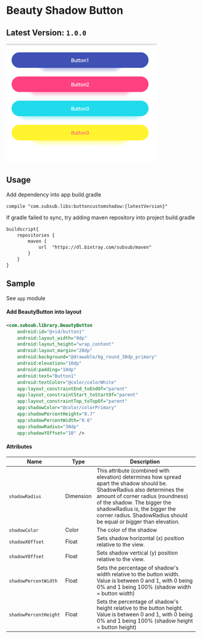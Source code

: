 # Beauty Shadow Button

## Latest Version: `1.0.0`

![](screenshot.png)

## Usage
Add dependency into app build.gradle
```
compile "com.subsub.libs:buttoncustomshadow:{latestVersion}"
```

If gradle failed to sync, try adding maven repository into project build.gradle
```
buildscript{
    repositories {
        maven {
            url  "https://dl.bintray.com/subsub/maven" 
        }
    }
}
```

## Sample
See `app` module

#### Add BeautyButton into layout
```xml
<com.subsub.library.BeautyButton
    android:id="@+id/button1"
    android:layout_width="0dp"
    android:layout_height="wrap_content"
    android:layout_margin="20dp"
    android:background="@drawable/bg_round_30dp_primary"
    android:elevation="10dp"
    android:padding="10dp"
    android:text="Button1"
    android:textColor="@color/colorWhite"
    app:layout_constraintEnd_toEndOf="parent"
    app:layout_constraintStart_toStartOf="parent"
    app:layout_constraintTop_toTopOf="parent"
    app:shadowColor="@color/colorPrimary"
    app:shadowPercentHeight="0.7"
    app:shadowPercentWidth="0.6"
    app:shadowRadius="30dp"
    app:shadowYOffset="10" />
```


#### Attributes
Name | Type | Description
--- | --- | ---
`shadowRadius` | Dimension | This attribute (combined with elevation) determines how spread apart the shadow should be. ShadowRadius also determines the amount of corner radius (roundness) of the shadow. The bigger the shadowRadius is, the bigger the corner radius. ShadowRadius should be equal or bigger than elevation.
`shadowColor` | Color | The color of the shadow
`shadowXOffset` | Float | Sets shadow horizontal (x) position relative to the view.
`shadowYOffset` | Float | Sets shadow vertical (y) position relative to the view.
`shadowPercentWidth` | Float | Sets the percentage of shadow's width relative to the button width. Value is between 0 and 1, with 0 being 0% and 1 being 100% (shadow width = button width)
`shadowPercentHeight` | Float | Sets the percentage of shadow's height relative to the button height. Value is between 0 and 1, with 0 being 0% and 1 being 100% (shadow height = button height)
  
